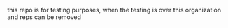 this repo is for testing purposes, when the testing is over this organization and reps can be removed
